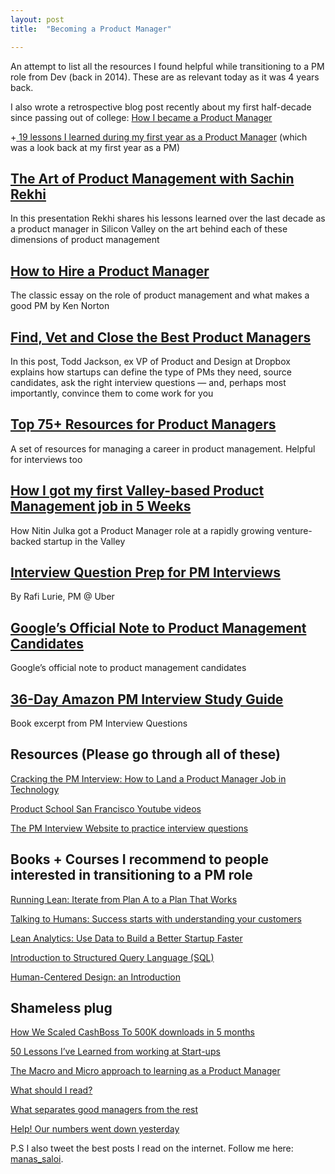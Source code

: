 ```yaml
---
layout: post
title:  "Becoming a Product Manager"

---
```


An attempt to list all the resources I found helpful while transitioning to a PM role from Dev (back in 2014). These are as relevant today as it was 4 years back.

I also wrote a retrospective blog post recently about my first half-decade since passing out of college: [How I became a Product Manager](https://www.linkedin.com/pulse/how-i-became-product-manager-manas-j-saloi/)

+[ ](https://www.linkedin.com/pulse/how-i-became-product-manager-manas-j-saloi/)[19 lessons I learned during my first year as a Product Manager](https://www.linkedin.com/pulse/19-lessons-i-learned-during-my-first-year-product-manager-saloi/) (which was a look back at my first year as a PM)

## [The Art of Product Management with Sachin Rekhi](https://www.youtube.com/watch?v=huTSPanUlQM)

In this presentation Rekhi shares his lessons learned over the last decade as a product manager in Silicon Valley on the art behind each of these dimensions of product management

## [How to Hire a Product Manager](https://www.kennorton.com/essays/productmanager.html)

The classic essay on the role of product management and what makes a good PM by Ken Norton

## [Find, Vet and Close the Best Product Managers](https://firstround.com/review/find-vet-and-close-the-best-product-managers-heres-how/)

In this post, Todd Jackson, ex VP of Product and Design at Dropbox explains how startups can define the type of PMs they need, source candidates, ask the right interview questions — and, perhaps most importantly, convince them to come work for you

## [Top 75+ Resources for Product Managers](http://www.sachinrekhi.com/top-resources-for-product-managers)

A set of resources for managing a career in product management. Helpful for interviews too

## [How I got my first Valley-based Product Management job in 5 Weeks](https://sites.google.com/site/njulka02/how-i-got-my-first-valley-based-product-management-job-in-5-weeks)

How Nitin Julka got a Product Manager role at a rapidly growing venture-backed startup in the Valley

## [Interview Question Prep for PM Interviews](https://docs.google.com/document/d/1Y8CuRe5DXl4kzbxCeKkSZ0EdEHhDbx5yMULSVZG2pmc/edit)

By Rafi Lurie, PM @ Uber

## [Google’s Official Note to Product Management Candidates](https://www.slideshare.net/interviewcoach/googles-offical-note-to-product-managment-candidates)

Google’s official note to product management candidates

## [36-Day Amazon PM Interview Study Guide](https://www.slideshare.net/interviewcoach/36day-amazon-pm-interview-study-guide)

Book excerpt from PM Interview Questions

## Resources (Please go through all of these)

[Cracking the PM Interview: How to Land a Product Manager Job in Technology](https://www.amazon.in/Cracking-PM-Interview-Product-Technology/dp/0984782818)

[Product School San Francisco Youtube videos](https://www.youtube.com/channel/UC6hlQ0x6kPbAGjYkoz53cvA/videos)

[The PM Interview Website to practice interview questions](https://thepminterview.com/)

## Books + Courses I recommend to people interested in transitioning to a PM role

[Running Lean: Iterate from Plan A to a Plan That Works](https://www.amazon.in/Running-Lean-Iterate-Plan-Works-ebook/dp/B006UKFFE0)

[Talking to Humans: Success starts with understanding your customers](https://www.amazon.com/Talking-Humans-Success-understanding-customers-ebook/dp/B00NSUEUL4)

[Lean Analytics: Use Data to Build a Better Startup Faster](https://www.amazon.in/Lean-Analytics-Better-Startup-Faster-ebook/dp/B00AG66LTM)

[Introduction to Structured Query Language (SQL)](https://www.coursera.org/learn/intro-sql/)

[Human-Centered Design: an Introduction](https://www.coursera.org/learn/human-computer-interaction)

## Shameless plug

[How We Scaled CashBoss To 500K downloads in 5 months](https://www.linkedin.com/pulse/how-we-scaled-cashboss-500k-downloads-5-months-manas-j-saloi/)

[50 Lessons I’ve Learned from working at Start-ups](https://www.linkedin.com/pulse/50-lessons-ive-learned-from-working-start-ups-manas-j-saloi/)

[The Macro and Micro approach to learning as a Product Manager](https://www.linkedin.com/pulse/macro-micro-approach-learning-product-manager-manas-j-saloi/)

[What should I read?](https://www.linkedin.com/pulse/what-should-i-read-manas-j-saloi/)

[What separates good managers from the rest](https://www.linkedin.com/pulse/what-separates-good-managers-from-rest-manas-j-saloi/)

[Help! Our numbers went down yesterday](https://www.linkedin.com/pulse/help-our-numbers-went-down-yesterday-manas-j-saloi/)

P.S I also tweet the best posts I read on the internet. Follow me here: [manas_saloi](https://twitter.com/manas_saloi).
